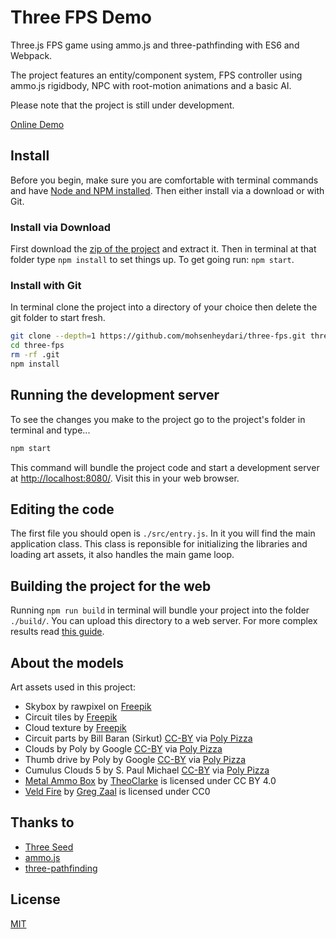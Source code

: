 # Three FPS Demo

Three.js FPS game using ammo.js and three-pathfinding with ES6 and Webpack.

The project features an entity/component system, FPS controller using ammo.js rigidbody, NPC with root-motion animations and a basic AI.

Please note that the project is still under development.

[Online Demo](http://venolabs.com/three-fps-demo/)

## Install
Before you begin, make sure you are comfortable with terminal commands and have [Node and NPM installed](https://www.npmjs.com/get-npm). Then either install via a download or with Git.

### Install via Download
First download the [zip of the project](https://github.com/mohsenheydari/three-fps/archive/master.zip) and extract it. Then in terminal at that folder type `npm install` to set things up. To get going run: `npm start`.

### Install with Git
In terminal clone the project into a directory of your choice then delete the git folder to start fresh.

```bash
git clone --depth=1 https://github.com/mohsenheydari/three-fps.git three-fps
cd three-fps
rm -rf .git
npm install
```

## Running the development server
To see the changes you make to the project go to the project's folder in terminal and type...

```bash
npm start
```

This command will bundle the project code and start a development server at [http://localhost:8080/](http://localhost:8080/). Visit this in your web browser.

## Editing the code
The first file you should open is `./src/entry.js`. In it you will find the main application class. This class is reponsible for initializing the libraries and loading art assets, it also handles the main game loop.

## Building the project for the web
Running `npm run build` in terminal will bundle your project into the folder `./build/`. You can upload this directory to a web server. For more complex results read [this guide](https://webpack.js.org/guides/production/).

## About the models
Art assets used in this project:

* Skybox by rawpixel on [Freepik](https://www.freepik.com/free-vector/stream-binary-code-design-vector_31069134.htm#fromView=search&page=1&position=1&uuid=35f96bea-3cd1-46c7-9677-036b4e7a2269)
* Circuit tiles by [Freepik](https://www.freepik.com/free-photo/top-view-circuit-board-close-up_20282397.htm#&position=8&from_view=search&track=ais&uuid=bd03caf3-895d-4be5-9b39-8a9f16b3e759)
* Cloud texture by [Freepik](https://www.freepik.com/free-vector/circuit-background-flat-design_1019409.htm#fromView=search&page=1&position=29&uuid=70b84d2b-8a58-4e12-95b9-d6d4ca1c1bf9)
* Circuit parts by Bill Baran (Sirkut) [CC-BY](https://creativecommons.org/licenses/by/3.0/) via [Poly Pizza](https://poly.pizza/m/fL02Z7OItO9)
* Clouds by Poly by Google [CC-BY](https://creativecommons.org/licenses/by/3.0/) via [Poly Pizza](https://poly.pizza/m/5vL346OfNST)
* Thumb drive by Poly by Google [CC-BY](https://creativecommons.org/licenses/by/3.0/) via [Poly Pizza](https://poly.pizza/m/8DhBCSmGQ2I)
* Cumulus Clouds 5 by S. Paul Michael [CC-BY](https://creativecommons.org/licenses/by/3.0/) via [Poly Pizza](https://poly.pizza/m/25RmW99gwuv)
* [Metal Ammo Box](https://skfb.ly/6UAQY) by [TheoClarke](https://sketchfab.com/TheoClarke) is licensed under CC BY 4.0
* [Veld Fire](https://hdrihaven.com/hdri/?h=veld_fire) by [Greg Zaal](https://hdrihaven.com/hdris/?a=Greg%20Zaal) is licensed under CC0

## Thanks to
* [Three Seed](https://github.com/edwinwebb/three-seed)
* [ammo.js](https://github.com/kripken/ammo.js/)
* [three-pathfinding](https://github.com/donmccurdy/three-pathfinding)

## License
[MIT](https://github.com/mohsenheydari/three-fps/blob/master/LICENSE)
